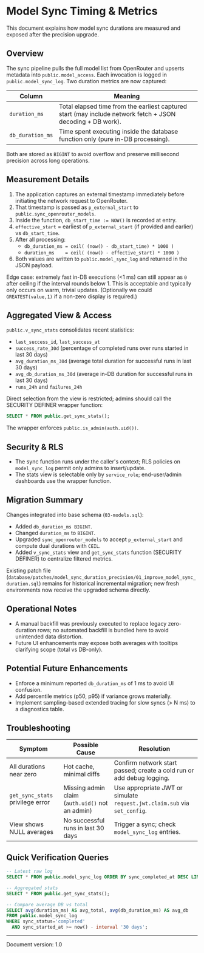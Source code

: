 # Model Sync Timing & Metrics

This document explains how model sync durations are measured and exposed after the precision upgrade.

## Overview

The sync pipeline pulls the full model list from OpenRouter and upserts metadata into `public.model_access`. Each invocation is logged in `public.model_sync_log`. Two duration metrics are now captured:

| Column           | Meaning                                                                                                    |
| ---------------- | ---------------------------------------------------------------------------------------------------------- |
| `duration_ms`    | Total elapsed time from the earliest captured start (may include network fetch + JSON decoding + DB work). |
| `db_duration_ms` | Time spent executing inside the database function only (pure in-DB processing).                            |

Both are stored as `BIGINT` to avoid overflow and preserve millisecond precision across long operations.

## Measurement Details

1. The application captures an external timestamp immediately before initiating the network request to OpenRouter.
2. That timestamp is passed as `p_external_start` to `public.sync_openrouter_models`.
3. Inside the function, `db_start_time := NOW()` is recorded at entry.
4. `effective_start` = earliest of `p_external_start` (if provided and earlier) vs `db_start_time`.
5. After all processing:
   - `db_duration_ms = ceil( (now() - db_start_time) * 1000 )`
   - `duration_ms    = ceil( (now() - effective_start) * 1000 )`
6. Both values are written to `public.model_sync_log` and returned in the JSON payload.

Edge case: extremely fast in-DB executions (<1 ms) can still appear as `0` after ceiling if the interval rounds below 1. This is acceptable and typically only occurs on warm, trivial updates. (Optionally we could `GREATEST(value,1)` if a non-zero display is required.)

## Aggregated View & Access

`public.v_sync_stats` consolidates recent statistics:

- `last_success_id`, `last_success_at`
- `success_rate_30d` (percentage of completed runs over runs started in last 30 days)
- `avg_duration_ms_30d` (average total duration for successful runs in last 30 days)
- `avg_db_duration_ms_30d` (average in-DB duration for successful runs in last 30 days)
- `runs_24h` and `failures_24h`

Direct selection from the view is restricted; admins should call the SECURITY DEFINER wrapper function:

```sql
SELECT * FROM public.get_sync_stats();
```

The wrapper enforces `public.is_admin(auth.uid())`.

## Security & RLS

- The sync function runs under the caller's context; RLS policies on `model_sync_log` permit only admins to insert/update.
- The stats view is selectable only by `service_role`; end-user/admin dashboards use the wrapper function.

## Migration Summary

Changes integrated into base schema (`03-models.sql`):

- Added `db_duration_ms BIGINT`.
- Changed `duration_ms` to `BIGINT`.
- Upgraded `sync_openrouter_models` to accept `p_external_start` and compute dual durations with `CEIL`.
- Added `v_sync_stats` view and `get_sync_stats` function (SECURITY DEFINER) to centralize filtered metrics.

Existing patch file (`database/patches/model_sync_duration_precision/01_improve_model_sync_duration.sql`) remains for historical incremental migration; new fresh environments now receive the upgraded schema directly.

## Operational Notes

- A manual backfill was previously executed to replace legacy zero-duration rows; no automated backfill is bundled here to avoid unintended data distortion.
- Future UI enhancements may expose both averages with tooltips clarifying scope (total vs DB-only).

## Potential Future Enhancements

- Enforce a minimum reported `db_duration_ms` of 1 ms to avoid UI confusion.
- Add percentile metrics (p50, p95) if variance grows materially.
- Implement sampling-based extended tracing for slow syncs (> N ms) to a diagnostics table.

## Troubleshooting

| Symptom                          | Possible Cause                                  | Resolution                                                                |
| -------------------------------- | ----------------------------------------------- | ------------------------------------------------------------------------- |
| All durations near zero          | Hot cache, minimal diffs                        | Confirm network start passed; create a cold run or add debug logging.     |
| `get_sync_stats` privilege error | Missing admin claim (`auth.uid()` not an admin) | Use appropriate JWT or simulate `request.jwt.claim.sub` via `set_config`. |
| View shows NULL averages         | No successful runs in last 30 days              | Trigger a sync; check `model_sync_log` entries.                           |

## Quick Verification Queries

```sql
-- Latest raw log
SELECT * FROM public.model_sync_log ORDER BY sync_completed_at DESC LIMIT 1;

-- Aggregated stats
SELECT * FROM public.get_sync_stats();

-- Compare average DB vs total
SELECT avg(duration_ms) AS avg_total, avg(db_duration_ms) AS avg_db
FROM public.model_sync_log
WHERE sync_status='completed'
  AND sync_started_at >= now() - interval '30 days';
```

---

Document version: 1.0
